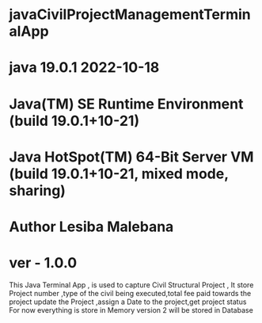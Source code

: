 # javaCivilProjectManagementTerminalApp
# java 19.0.1 2022-10-18
# Java(TM) SE Runtime Environment (build 19.0.1+10-21)
# Java HotSpot(TM) 64-Bit Server VM (build 19.0.1+10-21, mixed mode, sharing)
# Author Lesiba Malebana
# ver - 1.0.0

This Java Terminal App , is used to capture Civil Structural Project ,
It store Project number ,type of the civil being executed,total fee paid towards the project
update the Project ,assign a Date to the project,get project status
For now everything is store in Memory version 2 will be stored in Database
